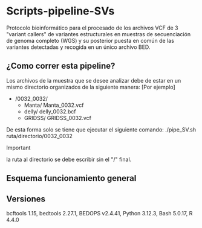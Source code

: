 # Scripts-pipeline-SVs
Protocolo bioinformático para el procesado de los archivos VCF de 3 "variant callers" de variantes estructurales en muestras de secuenciación de genoma completo (WGS) y su posterior puesta en común de las variantes detectadas y recogida en un único archivo BED. 

## ¿Como correr esta pipeline?
Los archivos de la muestra que se desee analizar debe de estar en un mismo directorio organizados de la siguiente manera:
[Por ejemplo]
- /0032_0032/
    - Manta/
          Manta_0032.vcf
    - delly/
          delly_0032.bcf
    - GRIDSS/
          GRIDSS_0032.vcf

De esta forma solo se tiene que ejecutar el siguiente comando:
./pipe_SV.sh ruta/directorio/0032_0032
> [!IMPORTANT]
> la ruta al directorio se debe escribir sin el "/" final.

## Esquema funcionamiento general ##



## Versiones ##
bcftools 1.15, bedtools 2.27.1, BEDOPS v2.4.41, Python 3.12.3, Bash 5.0.17, R 4.4.0
